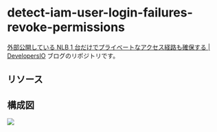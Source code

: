 # detect-iam-user-login-failures-revoke-permissions

<a href="https://dev.classmethod.jp/articles/securing-private-access-route-with-single-public-nlb/" rel="noopener" target="_blank">外部公開している NLB 1 台だけでプライベートなアクセス経路も確保する | DevelopersIO</a> ブログのリポジトリです。

## リソース

## 構成図

<img src="/image/iam_account_lock_none.png">
